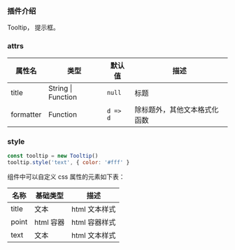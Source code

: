 ### 插件介绍

Tooltip， 提示框。

### attrs

| 属性名    | 类型               | 默认值   | 描述                         |
| --------- | ------------------ | -------- | ---------------------------- |
| title     | String \| Function | `null`   | 标题                         |
| formatter | Function           | `d => d` | 除标题外，其他文本格式化函数 |

### style

```javascript
const tooltip = new Tooltip()
tooltip.style('text', { color: '#fff' }
```

组件中可以自定义 css 属性的元素如下表：

| 名称  | 基础类型  | 描述          |
| ----- | --------- | ------------- |
| title | 文本      | html 文本样式 |
| point | html 容器 | html 容器样式 |
| text  | 文本      | html 文本样式 |
